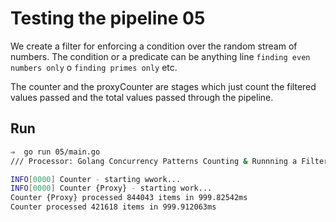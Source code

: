 # Testing the pipeline 05

We create a filter for enforcing a condition over the random stream of numbers.  The condition or a predicate can be anything line `finding even numbers only` o `finding primes only` etc.

The counter and the proxyCounter are stages which just count the filtered values passed and the total values passed through the pipeline.

## Run

```bash
⇒  go run 05/main.go
/// Processor: Golang Concurrency Patterns Counting & Runnning a Filter ///

INFO[0000] Counter - starting wwork...
INFO[0000] Counter {Proxy} - starting work...
Counter {Proxy} processed 844043 items in 999.82542ms
Counter processed 421618 items in 999.912063ms
```